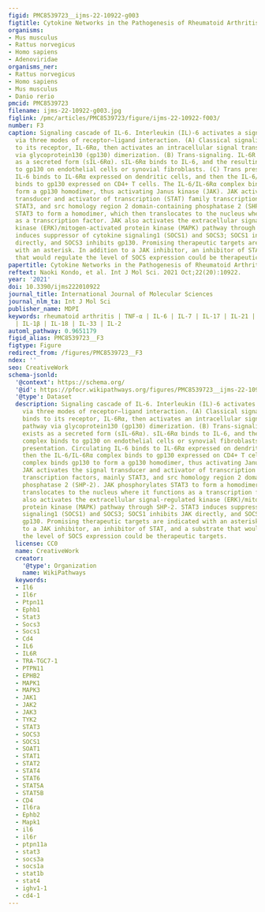 ```yaml
---
figid: PMC8539723__ijms-22-10922-g003
figtitle: Cytokine Networks in the Pathogenesis of Rheumatoid Arthritis
organisms:
- Mus musculus
- Rattus norvegicus
- Homo sapiens
- Adenoviridae
organisms_ner:
- Rattus norvegicus
- Homo sapiens
- Mus musculus
- Danio rerio
pmcid: PMC8539723
filename: ijms-22-10922-g003.jpg
figlink: /pmc/articles/PMC8539723/figure/ijms-22-10922-f003/
number: F3
caption: Signaling cascade of IL-6. Interleukin (IL)-6 activates a signal cascade
  via three modes of receptor–ligand interaction. (A) Classical signaling. IL-6 binds
  to its receptor, IL-6Rα, then activates an intracellular signal transduction pathway
  via glycoprotein130 (gp130) dimerization. (B) Trans-signaling. IL-6R also exists
  as a secreted form (sIL-6Rα). sIL-6Rα binds to IL-6, and the resulting complex binds
  to gp130 on endothelial cells or synovial fibroblasts. (C) Trans presentation. Circulating
  IL-6 binds to IL-6Rα expressed on dendritic cells, and then the IL-6/IL-6Rα complex
  binds to gp130 expressed on CD4+ T cells. The IL-6/IL-6Rα complex binds gp130 to
  form a gp130 homodimer, thus activating Janus kinase (JAK). JAK activates the signal
  transducer and activator of transcription (STAT) family transcription factors, mainly
  STAT3, and src homology region 2 domain-containing phosphatase 2 (SHP-2). JAK phosphorylates
  STAT3 to form a homodimer, which then translocates to the nucleus where it functions
  as a transcription factor. JAK also activates the extracellular signal-regulated
  kinase (ERK)/mitogen-activated protein kinase (MAPK) pathway through SHP-2. STAT3
  induces suppressor of cytokine signaling1 (SOCS1) and SOCS3; SOCS1 inhibits JAK
  directly, and SOCS3 inhibits gp130. Promising therapeutic targets are indicated
  with an asterisk. In addition to a JAK inhibitor, an inhibitor of STAT, and a substrate
  that would regulate the level of SOCS expression could be therapeutic targets.
papertitle: Cytokine Networks in the Pathogenesis of Rheumatoid Arthritis.
reftext: Naoki Kondo, et al. Int J Mol Sci. 2021 Oct;22(20):10922.
year: '2021'
doi: 10.3390/ijms222010922
journal_title: International Journal of Molecular Sciences
journal_nlm_ta: Int J Mol Sci
publisher_name: MDPI
keywords: rheumatoid arthritis | TNF-α | IL-6 | IL-7 | IL-17 | IL-21 | IL-23 | GM-CSF
  | IL-1β | IL-18 | IL-33 | IL-2
automl_pathway: 0.9651179
figid_alias: PMC8539723__F3
figtype: Figure
redirect_from: /figures/PMC8539723__F3
ndex: ''
seo: CreativeWork
schema-jsonld:
  '@context': https://schema.org/
  '@id': https://pfocr.wikipathways.org/figures/PMC8539723__ijms-22-10922-g003.html
  '@type': Dataset
  description: Signaling cascade of IL-6. Interleukin (IL)-6 activates a signal cascade
    via three modes of receptor–ligand interaction. (A) Classical signaling. IL-6
    binds to its receptor, IL-6Rα, then activates an intracellular signal transduction
    pathway via glycoprotein130 (gp130) dimerization. (B) Trans-signaling. IL-6R also
    exists as a secreted form (sIL-6Rα). sIL-6Rα binds to IL-6, and the resulting
    complex binds to gp130 on endothelial cells or synovial fibroblasts. (C) Trans
    presentation. Circulating IL-6 binds to IL-6Rα expressed on dendritic cells, and
    then the IL-6/IL-6Rα complex binds to gp130 expressed on CD4+ T cells. The IL-6/IL-6Rα
    complex binds gp130 to form a gp130 homodimer, thus activating Janus kinase (JAK).
    JAK activates the signal transducer and activator of transcription (STAT) family
    transcription factors, mainly STAT3, and src homology region 2 domain-containing
    phosphatase 2 (SHP-2). JAK phosphorylates STAT3 to form a homodimer, which then
    translocates to the nucleus where it functions as a transcription factor. JAK
    also activates the extracellular signal-regulated kinase (ERK)/mitogen-activated
    protein kinase (MAPK) pathway through SHP-2. STAT3 induces suppressor of cytokine
    signaling1 (SOCS1) and SOCS3; SOCS1 inhibits JAK directly, and SOCS3 inhibits
    gp130. Promising therapeutic targets are indicated with an asterisk. In addition
    to a JAK inhibitor, an inhibitor of STAT, and a substrate that would regulate
    the level of SOCS expression could be therapeutic targets.
  license: CC0
  name: CreativeWork
  creator:
    '@type': Organization
    name: WikiPathways
  keywords:
  - Il6
  - Il6r
  - Ptpn11
  - Ephb1
  - Stat3
  - Socs3
  - Socs1
  - Cd4
  - IL6
  - IL6R
  - TRA-TGC7-1
  - PTPN11
  - EPHB2
  - MAPK1
  - MAPK3
  - JAK1
  - JAK2
  - JAK3
  - TYK2
  - STAT3
  - SOCS3
  - SOCS1
  - SOAT1
  - STAT1
  - STAT2
  - STAT4
  - STAT6
  - STAT5A
  - STAT5B
  - CD4
  - Il6ra
  - Ephb2
  - Mapk1
  - il6
  - il6r
  - ptpn11a
  - stat3
  - socs3a
  - socs1a
  - stat1b
  - stat4
  - ighv1-1
  - cd4-1
---
```

